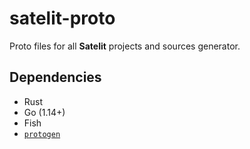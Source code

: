 # satelit-proto

Proto files for all **Satelit** projects and sources generator.

## Dependencies

- Rust
- Go (1.14+)
- Fish
- [`protogen`](https://github.com/satelit-project/protogen)
